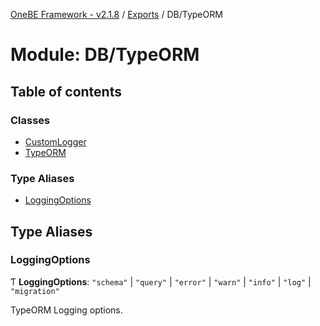 [OneBE Framework - v2.1.8](../README.md) / [Exports](../modules.md) / DB/TypeORM

# Module: DB/TypeORM

## Table of contents

### Classes

- [CustomLogger](../classes/DB_TypeORM.CustomLogger.md)
- [TypeORM](../classes/DB_TypeORM.TypeORM.md)

### Type Aliases

- [LoggingOptions](DB_TypeORM.md#loggingoptions)

## Type Aliases

### LoggingOptions

Ƭ **LoggingOptions**: ``"schema"`` \| ``"query"`` \| ``"error"`` \| ``"warn"`` \| ``"info"`` \| ``"log"`` \| ``"migration"``

TypeORM Logging options.

